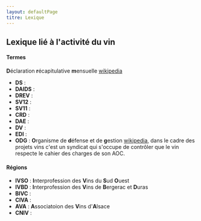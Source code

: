 ```yaml
---
layout: defaultPage
titre: Lexique
---
```


## Lexique lié à l'activité du vin

#### Termes

**D**éclaration **r**écapitulative **m**ensuelle [wikipedia](https://fr.wikipedia.org/wiki/D%C3%A9claration_r%C3%A9capitulative_mensuelle)
* **DS** :
* **DAIDS** :
* **DREV** :
* **SV12** :
* **SV11** :
* **CRD** :
* **DAE** :
* **DV** :
* **EDI** :
* **ODG** : **O**rganisme de **d**éfense et de **g**estion [wikipedia](https://fr.wikipedia.org/wiki/Organisme_de_d%C3%A9fense_et_de_gestion), dans le cadre des projets vins c'est un syndicat qui s'occupe de contrôler que le vin respecte le cahier des charges de son AOC.

#### Régions

* **IVSO** : **I**nterprofession des **V**ins du **S**ud **O**uest
* **IVBD** : **I**nterprofession des **V**ins de **B**ergerac et **D**uras
* **BIVC** :
* **CIVA** :
* **AVA** : **A**ssociatoion des **V**ins d'**A**lsace
* **CNIV** :
